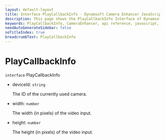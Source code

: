 ```yaml
---
layout: default-layout
title: Interface PlayCallbackInfo - Dynamsoft Camera Enhancer JavaScript API
description: This page shows the PlayCallbackInfo Interface of Dynamsoft Camera Enhancer JavaScript SDK.
keywords: PlayCallbackInfo, CameraEnhancer, api reference, javascript, js
needAutoGenerateSidebar: false
noTitleIndex: true
breadcrumbText: PlayCallbackInfo
---
```


# PlayCallbackInfo

`interface` PlayCallbackInfo

* deviceId: `string`

  The ID of the currently used camera.

* width: `number`

  The width (in pixels) of the video input.
  
* height: `number`

  The height (in pixels) of the video input.
